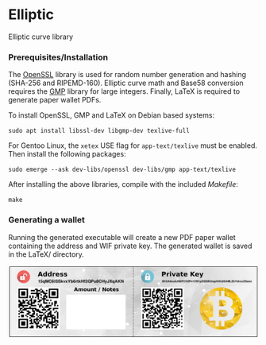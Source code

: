 # Elliptic

Elliptic curve library

### Prerequisites/Installation

The <a href="https://www.openssl.org/">OpenSSL</a> library is used for random 
number generation and hashing (SHA-256 and RIPEMD-160). Elliptic curve math and 
Base58 conversion requires the <a href="https://gmplib.org/">GMP</a> library 
for large integers. Finally, LaTeX is required to generate paper wallet PDFs.

To install OpenSSL, GMP and LaTeX on Debian based systems:

```
sudo apt install libssl-dev libgmp-dev texlive-full
```

For Gentoo Linux, the `xetex` USE flag for `app-text/texlive` must be enabled. 
Then install the following packages: 

```
sudo emerge --ask dev-libs/openssl dev-libs/gmp app-text/texlive
```

After installing the above libraries, compile with the included *Makefile*:

```
make
```

### Generating a wallet

Running the generated executable will create a new PDF paper wallet containing 
the address and WIF private key. The generated wallet is saved in the LaTeX/ 
directory. 

![Paper wallet screenshot](LaTeX/images/example.png)
